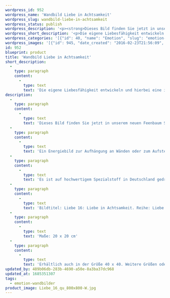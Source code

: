 ```yaml
---
wordpress_id: 952
wordpress_name: 'Wandbild Liebe in Achtsamkeit'
wordpress_slug: wandbild-liebe-in-achtsamkeit
wordpress_status: publish
wordpress_description: '<p><strong>Dieses Bild finden Sie jetzt in unserem neuen <a href="https://www.feenbaum.de/bilder/wandbild-liebe-in-achtsamkeit?c=14">Feenbaum Shop online</a>.</strong></p><p>Ein Energiebild zur Aufhängung an Wänden oder zum Aufstellen im Raum mit einem aktivierbaren Informationsfeld zu: Liebe - Liebevolle Achtsamkeit  - Liebevoll sein - Heiterkeit - Bodenständigkeit - Fruchtbarkeit (im übertragenen Sinne): Die eigene Liebesfähigkeit entwickeln und hierbei eine innere Haltung von Achtsamkeit ausbilden. Liebe in unterschiedlichen Facetten in Verbindung mit Gefühlen von Freude und Humor empfangen und geben.</p><p>Es ist auf hochwertigem Spezialstoff in Deutschland gedruckt und sorgfältig in Handarbeit auf Holzkeilrahmen aufgezogen. Laut Herstellerangaben ist der farbintensive Druck 70 Jahre lichtecht, waschbar und in einem umweltorientierten Verfahren hergestellt. Der Oberstoff ist mit einer Spezialbeschichtung unterfüttert, so dass, bei Aufhängung an der Wand, der rückseitige Holzrahmen auch bei hellen Farben unsichtbar ist.</p><p>Bildtitel: Liebe 16: Liebe in Achtsamkeit. Reihe: Liebe</p><p>Maße: 20 x 20 cm</p><p>Erhältlich auch in der Größe 40 x 40. Weitere Größen oder andere Seitenverhältnisse, sind bis 200 cm individuell für Sie innerhalb weniger Tage herstellbar. Bitte kontaktieren Sie uns hierfür unter <a href="mailto:info@elvedenverlag.de">info@elvedenverlag.de</a>.</p><p><a href="https://my.feenbaum.de/anwendung-energie-wandbilder/">Anwendungshinweise</a>      <a href="https://my.feenbaum.de/produktinformation-wandbilder/">Produktinformationen</a></p>'
wordpress_short_description: '<p>Die eigene Liebesfähigkeit entwickeln und hierbei eine innere Haltung von Achtsamkeit ausbilden. <strong>Dieses Bild finden Sie jetzt in unserem neuen <a href="https://www.feenbaum.de/bilder/wandbild-liebe-in-achtsamkeit?c=14">Feenbaum Shop online</a>.</strong></p>'
wordpress_categories: '[{"id": 40, "name": "Emotion", "slug": "emotion-wandbilder"}]'
wordpress_images: '[{"id": 945, "date_created": "2016-02-23T21:56:09", "date_created_gmt": "2016-02-23T19:56:09", "date_modified": "2016-02-23T21:56:09", "date_modified_gmt": "2016-02-23T19:56:09", "src": "https://my.feenbaum.de/wp-content/uploads/2016/02/Liebe_16_qu_800x800-W.jpg", "name": "Liebe_16_qu_800x800-W", "alt": ""}]'
id: 952
blueprint: product
title: 'Wandbild Liebe in Achtsamkeit'
short_description:
  -
    type: paragraph
    content:
      -
        type: text
        text: 'Die eigene Liebesfähigkeit entwickeln und hierbei eine innere Haltung von Achtsamkeit ausbilden. Dieses Bild finden Sie jetzt in unserem neuen Feenbaum Shop online.'
description:
  -
    type: paragraph
    content:
      -
        type: text
        text: 'Dieses Bild finden Sie jetzt in unserem neuen Feenbaum Shop online.'
  -
    type: paragraph
    content:
      -
        type: text
        text: 'Ein Energiebild zur Aufhängung an Wänden oder zum Aufstellen im Raum mit einem aktivierbaren Informationsfeld zu: Liebe - Liebevolle Achtsamkeit  - Liebevoll sein - Heiterkeit - Bodenständigkeit - Fruchtbarkeit (im übertragenen Sinne): Die eigene Liebesfähigkeit entwickeln und hierbei eine innere Haltung von Achtsamkeit ausbilden. Liebe in unterschiedlichen Facetten in Verbindung mit Gefühlen von Freude und Humor empfangen und geben.'
  -
    type: paragraph
    content:
      -
        type: text
        text: 'Es ist auf hochwertigem Spezialstoff in Deutschland gedruckt und sorgfältig in Handarbeit auf Holzkeilrahmen aufgezogen. Laut Herstellerangaben ist der farbintensive Druck 70 Jahre lichtecht, waschbar und in einem umweltorientierten Verfahren hergestellt. Der Oberstoff ist mit einer Spezialbeschichtung unterfüttert, so dass, bei Aufhängung an der Wand, der rückseitige Holzrahmen auch bei hellen Farben unsichtbar ist.'
  -
    type: paragraph
    content:
      -
        type: text
        text: 'Bildtitel: Liebe 16: Liebe in Achtsamkeit. Reihe: Liebe'
  -
    type: paragraph
    content:
      -
        type: text
        text: 'Maße: 20 x 20 cm'
  -
    type: paragraph
    content:
      -
        type: text
        text: 'Erhältlich auch in der Größe 40 x 40. Weitere Größen oder andere Seitenverhältnisse, sind bis 200 cm individuell für Sie innerhalb weniger Tage herstellbar. Bitte kontaktieren Sie uns hierfür unter info@elvedenverlag.de.'
updated_by: 489b06db-283b-4690-a50e-8a3ba37dc968
updated_at: 1685351307
tags:
  - emotion-wandbilder
product_image: Liebe_16_qu_800x800-W.jpg
---
```


